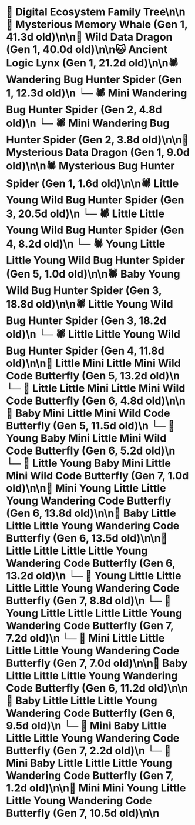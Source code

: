 # 🌳 Digital Ecosystem Family Tree\n\n🐋 Mysterious Memory Whale (Gen 1, 41.3d old)\n\n🐉 Wild Data Dragon (Gen 1, 40.0d old)\n\n🐱 Ancient Logic Lynx (Gen 1, 21.2d old)\n\n🕷️ Wandering Bug Hunter Spider (Gen 1, 12.3d old)\n  └─ 🕷️ Mini Wandering Bug Hunter Spider (Gen 2, 4.8d old)\n  └─ 🕷️ Mini Wandering Bug Hunter Spider (Gen 2, 3.8d old)\n\n🐉 Mysterious Data Dragon (Gen 1, 9.0d old)\n\n🕷️ Mysterious Bug Hunter Spider (Gen 1, 1.6d old)\n\n🕷️ Little Young Wild Bug Hunter Spider (Gen 3, 20.5d old)\n  └─ 🕷️ Little Little Young Wild Bug Hunter Spider (Gen 4, 8.2d old)\n    └─ 🕷️ Young Little Little Young Wild Bug Hunter Spider (Gen 5, 1.0d old)\n\n🕷️ Baby Young Wild Bug Hunter Spider (Gen 3, 18.8d old)\n\n🕷️ Little Young Wild Bug Hunter Spider (Gen 3, 18.2d old)\n  └─ 🕷️ Little Little Young Wild Bug Hunter Spider (Gen 4, 11.8d old)\n\n🦋 Little Mini Little Mini Wild Code Butterfly (Gen 5, 13.2d old)\n  └─ 🦋 Little Little Mini Little Mini Wild Code Butterfly (Gen 6, 4.8d old)\n\n🦋 Baby Mini Little Mini Wild Code Butterfly (Gen 5, 11.5d old)\n  └─ 🦋 Young Baby Mini Little Mini Wild Code Butterfly (Gen 6, 5.2d old)\n    └─ 🦋 Little Young Baby Mini Little Mini Wild Code Butterfly (Gen 7, 1.0d old)\n\n🦋 Mini Young Little Little Young Wandering Code Butterfly (Gen 6, 13.8d old)\n\n🦋 Baby Little Little Little Young Wandering Code Butterfly (Gen 6, 13.5d old)\n\n🦋 Little Little Little Little Young Wandering Code Butterfly (Gen 6, 13.2d old)\n  └─ 🦋 Young Little Little Little Little Young Wandering Code Butterfly (Gen 7, 8.8d old)\n  └─ 🦋 Young Little Little Little Little Young Wandering Code Butterfly (Gen 7, 7.2d old)\n  └─ 🦋 Mini Little Little Little Little Young Wandering Code Butterfly (Gen 7, 7.0d old)\n\n🦋 Baby Little Little Little Young Wandering Code Butterfly (Gen 6, 11.2d old)\n\n🦋 Baby Little Little Little Young Wandering Code Butterfly (Gen 6, 9.5d old)\n  └─ 🦋 Mini Baby Little Little Little Young Wandering Code Butterfly (Gen 7, 2.2d old)\n  └─ 🦋 Mini Baby Little Little Little Young Wandering Code Butterfly (Gen 7, 1.2d old)\n\n🦋 Mini Mini Young Little Little Young Wandering Code Butterfly (Gen 7, 10.5d old)\n\n